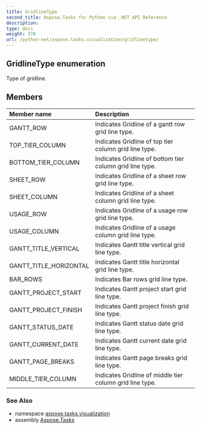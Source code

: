 ```yaml
---
title: GridlineType
second_title: Aspose.Tasks for Python via .NET API Reference
description: 
type: docs
weight: 370
url: /python-net/aspose.tasks.visualization/gridlinetype/
---
```


## GridlineType enumeration

Type of gridline.

## Members
| Member name | Description |
| :- | :- |
|GANTT_ROW|Indicates Gridline of a gantt row grid line type.|
|TOP_TIER_COLUMN|Indicates Gridline of top tier column grid line type.|
|BOTTOM_TIER_COLUMN|Indicates Gridline of bottom tier column grid line type.|
|SHEET_ROW|Indicates Gridline of a sheet row grid line type.|
|SHEET_COLUMN|Indicates Gridline of a sheet column grid line type.|
|USAGE_ROW|Indicates Gridline of a usage row grid line type.|
|USAGE_COLUMN|Indicates Gridline of a usage column grid line type.|
|GANTT_TITLE_VERTICAL|Indicates Gantt title vertical grid line type.|
|GANTT_TITLE_HORIZONTAL|Indicates Gantt title horizontal grid line type.|
|BAR_ROWS|Indicates Bar rows grid line type.|
|GANTT_PROJECT_START|Indicates Gantt project start grid line type.|
|GANTT_PROJECT_FINISH|Indicates Gantt project finish grid line type.|
|GANTT_STATUS_DATE|Indicates Gantt status date grid line type.|
|GANTT_CURRENT_DATE|Indicates Gantt current date grid line type.|
|GANTT_PAGE_BREAKS|Indicates Gantt page breaks grid line type.|
|MIDDLE_TIER_COLUMN|Indicates Gridline of middle tier column grid line type.|

### See Also

* namespace [aspose.tasks.visualization](/tasks/python-net/aspose.tasks.visualization/)
* assembly [Aspose.Tasks](/tasks/python-net/)

